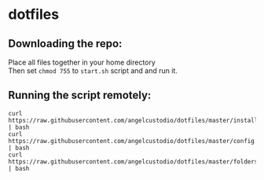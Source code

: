 # dotfiles

## Downloading the repo:

Place all files together in your home directory<br />
Then set `chmod 755` to `start.sh` script and and run it.

## Running the script remotely:
```
curl https://raw.githubusercontent.com/angelcustodio/dotfiles/master/install.sh | bash
curl https://raw.githubusercontent.com/angelcustodio/dotfiles/master/config.sh | bash
curl https://raw.githubusercontent.com/angelcustodio/dotfiles/master/folders.sh | bash
```
